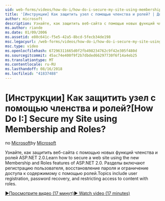 ```yaml
---
uid: web-forms/videos/how-do-i/how-do-i-secure-my-site-using-membership-and-roles
title: '[Инструкции] Как защитить узел с помощью членства и ролей? | Документы Майкрософт'
author: microsoft
description: Узнайте, как защитить веб-сайта с помощью новых функций членства и ролей ASP.NET 2.0. Разделы включают регистрацию пользователя, пароль восстановления и ограниченного использования...
ms.author: riande
ms.date: 01/09/2006
ms.assetid: e80c641c-f5e5-42a5-8bcd-5fecb34de198
msc.legacyurl: /web-forms/videos/how-do-i/how-do-i-secure-my-site-using-membership-and-roles
msc.type: video
ms.openlocfilehash: 67296311665d0f2fb498234762c9f42e305f480d
ms.sourcegitcommit: 45ac74e400f9f2b7dbded66297730f6f14a4eb25
ms.translationtype: MT
ms.contentlocale: ru-RU
ms.lasthandoff: 08/16/2018
ms.locfileid: "41837488"
---
```

<a name="how-do-i-secure-my-site-using-membership-and-roles"></a><span data-ttu-id="0ae0c-105">[Инструкции] Как защитить узел с помощью членства и ролей?</span><span class="sxs-lookup"><span data-stu-id="0ae0c-105">[How Do I:] Secure my Site using Membership and Roles?</span></span>
====================
<span data-ttu-id="0ae0c-106">по [Microsoft](https://github.com/microsoft)</span><span class="sxs-lookup"><span data-stu-id="0ae0c-106">by [Microsoft](https://github.com/microsoft)</span></span>

<span data-ttu-id="0ae0c-107">Узнайте, как защитить веб-сайта с помощью новых функций членства и ролей ASP.NET 2.0.</span><span class="sxs-lookup"><span data-stu-id="0ae0c-107">Learn how to secure a web site using the new Membership and Roles features of ASP.NET 2.0.</span></span> <span data-ttu-id="0ae0c-108">Разделы включают регистрацию пользователя, восстановление пароля и ограничение доступа к содержимому с помощью ролей.</span><span class="sxs-lookup"><span data-stu-id="0ae0c-108">Topics include user registration, password recovery, and restricting access to content with roles.</span></span>

[<span data-ttu-id="0ae0c-109">&#9654;Просмотрите видео (17 минут)</span><span class="sxs-lookup"><span data-stu-id="0ae0c-109">&#9654; Watch video (17 minutes)</span></span>](https://channel9.msdn.com/Blogs/ASP-NET-Site-Videos/how-do-i-secure-my-site-using-membership-and-roles)
